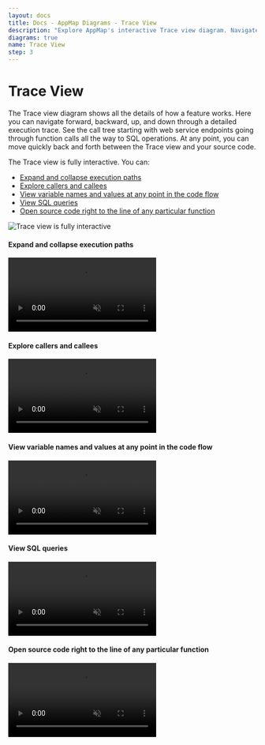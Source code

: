 ```yaml
---
layout: docs
title: Docs - AppMap Diagrams - Trace View
description: "Explore AppMap's interactive Trace view diagram. Navigate execution traces, view variable details, and link to source code."
diagrams: true
name: Trace View
step: 3
---
```


# Trace View

The Trace view diagram shows all the details of how a feature works. Here you can navigate forward, backward, up, and down through a detailed execution trace. See the call tree starting with web service endpoints going through function calls all the way to SQL operations. At any point, you can move quickly back and forth between the Trace view and your source code.

The Trace view is fully interactive. You can:
- [Expand and collapse execution paths](#expand-and-collapse-execution-paths)
- [Explore callers and callees](#explore-callers-and-callees)
- [View variable names and values at any point in the code flow](#view-variable-names-and-values-at-any-point-in-the-code-flow)
- [View SQL queries](#view-sql-queries)
- [Open source code right to the line of any particular function](#open-source-code-right-to-the-line-of-any-particular-function)

![Trace view is fully interactive](/assets/img/docs/trace-is-fully-interactive.webp "Trace view is fully interactive")

#### Expand and collapse execution paths
<div class="video-container">
  <video playsinline loop autoplay muted>
    <source src="/assets/img/docs/expand-and-collapse-execution-paths.mp4" type="video/mp4">
  </video>
</div>

#### Explore callers and callees
<div class="video-container">
  <video playsinline loop autoplay muted>
    <source src="/assets/img/docs/trace-explore-callers-and-callees.mp4" type="video/mp4">
  </video>
</div>

#### View variable names and values at any point in the code flow
<div class="video-container">
  <video playsinline loop autoplay muted>
    <source src="/assets/img/docs/view-variable-names-and-values.mp4" type="video/mp4">
  </video>
</div>

#### View SQL queries
<div class="video-container">
  <video playsinline loop autoplay muted>
    <source src="/assets/img/docs/view-sql-queries.mp4" type="video/mp4">
  </video>
</div>

#### Open source code right to the line of any particular function
<div class="video-container">
  <video playsinline loop autoplay muted>
    <source src="/assets/img/docs/open-source-code-right-to-the-line.mp4" type="video/mp4">
  </video>
</div>
